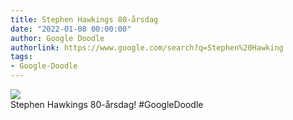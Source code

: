 ```yaml
---
title: Stephen Hawkings 80-årsdag
date: "2022-01-08 00:00:00"
author: Google Doodle
authorlink: https://www.google.com/search?q=Stephen%20Hawking
tags:
- Google-Doodle
---
```

<img src="https://www.google.com/logos/doodles/2022/stephen-hawkings-80th-birthday-6753651837109174.2-l.png" referrerpolicy="no-referrer"><br>Stephen Hawkings 80-årsdag! #GoogleDoodle